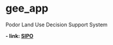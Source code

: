 # gee_app
Podor Land Use Decision Support System

**- link: [SIPO](https://ndmorndiaye.users.earthengine.app/view/sipo)**
